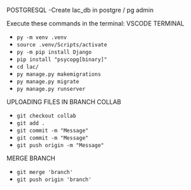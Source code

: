 

POSTGRESQL
-Create lac_db in postgre / pg admin

Execute these commands in the terminal:
VSCODE TERMINAL
- `py -m venv .venv`
- `source .venv/Scripts/activate`
- `py -m pip install Django`
- `pip install "psycopg[binary]"`
- `cd lac/`
- `py manage.py makemigrations`
- `py manage.py migrate`
- `py manage.py runserver`


UPLOADING FILES IN BRANCH COLLAB

- `git checkout collab`
- `git add .`
- `git commit -m "Message"`
- `git commit -m "Message"`
- `git push origin -m "Message"`

MERGE BRANCH
- `git merge 'branch'`
- `git push origin 'branch'`


